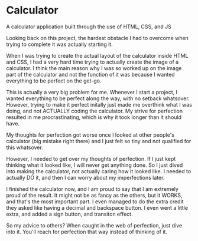 # Calculator
A calculator application built through the use of HTML, CSS, and JS

Looking back on this project, the hardest obstacle I had to overcome when trying to complete it was actually starting it.

When I was trying to create the actual layout of the calculator inside HTML and CSS, I had a very hard time trying to actually create the image of 
a calculator. I think the main reason why I was so worked up on the image part of the calculator and not the function of it was because I wanted
everything to be perfect on the get-go.

This is actually a very big problem for me. Whenever I start a project, I wanted everything to be perfect along the way, with no setback whatsover.
However, trying to make it perfect initally just made me overthink what I was doing, and not ACTUALLY coding the calculator.
My strive for perfection resulted in me procrastinating, which is why it took longer than it should have.

My thoughts for perfection got worse once I looked at other people's calculator (big mistake right there) and I just felt so tiny and not qualified
for this whatsover.

However, I needed to get over my thoughts of perfection. If I just kept thinking what it looked like, I will never get anything done.
So I just dived into making the calculator, not actually caring how it looked like. I needed to actually DO it, and then I can worry about my imperfections later.

I finished the calculator now, and I am proud to say that I am extremely proud of the result. It might not be as fancy as the others, but it 
WORKS, and that's the most important part. I even managed to do the extra credit they asked like having a decimal and backspace button. I even
went a little extra, and added a sign button, and transiton effect.

So my advice to others? When caught in the web of perfection, just dive into it. You'll reach for perfection that way instead of thinking
of it.
